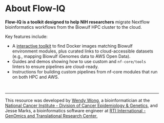 # About Flow-IQ

**Flow-IQ is a toolkit designed to help NIH researchers** migrate Nextflow bioinformatics workflows from the Biowulf HPC cluster to the cloud.

Key features include:

* A [interactive toolkit](../toolkit/index.md) to find Docker images matching Biowulf environment modules, plus curated links to cloud-accessible datasets (e.g., mapping Biowulf iGenomes data to AWS Open Data).
* Guides and demos showing how to use custom and `nf-core/tools` linters to ensure pipelines are cloud-ready.
* Instructions for building custom pipelines from nf-core modules that run on both HPC and AWS.

<br>


---

This resource was developed by <a href="https://dceg.cancer.gov/about/organization/tdrp/wong-wendy">Wendy Wong</a>, a bioinformatician
at the <a href="https://dceg.cancer.gov/">National Cancer Institute - Division of Cancer Epidemiology & Genetics</a>, and Jesse Marks, a bioinformatics software engineer at <a href="https://rti.org">RTI International - GenOmics and Translational Research Center.</a><div class="row mt-4">

